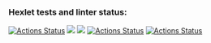 ### Hexlet tests and linter status:
[![Actions Status](https://github.com/AleksKutsenko/frontend-project-lvl2/workflows/hexlet-check/badge.svg)](https://github.com/AleksKutsenko/frontend-project-lvl2/actions)
<a href="https://codeclimate.com/github/AleksKutsenko/frontend-project-lvl2/maintainability"><img src="https://api.codeclimate.com/v1/badges/d7a3e51c367e051dbc4a/maintainability" /></a>
<a href="https://codeclimate.com/github/AleksKutsenko/frontend-project-lvl2/test_coverage"><img src="https://api.codeclimate.com/v1/badges/d7a3e51c367e051dbc4a/test_coverage" /></a>
[![Actions Status](https://github.com/AleksKutsenko/frontend-project-lvl2/workflows/lint_check/badge.svg)](https://github.com/AleksKutsenko/frontend-project-lvl2/actions)
[![Actions Status](https://github.com/AleksKutsenko/frontend-project-lvl2/workflows/node_test.js/badge.svg)](https://github.com/AleksKutsenko/frontend-project-lvl2/actions)